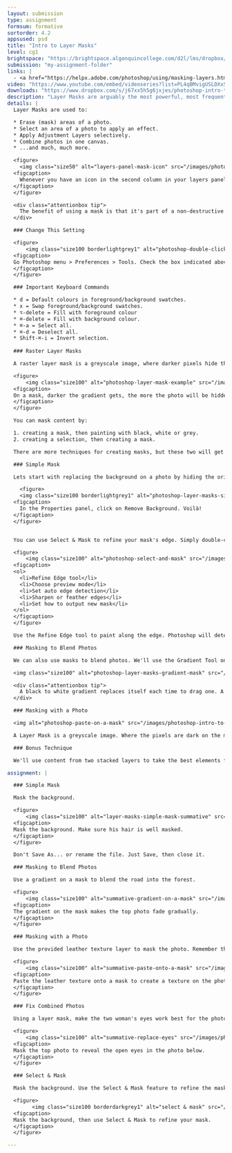 ```yaml
---
layout: submission
type: assignment
formsum: formative
sortorder: 4.2
appsused: psd
title: "Intro to Layer Masks"
level: cg1
brightspace: "https://brightspace.algonquincollege.com/d2l/lms/dropbox/user/folder_submit_files.d2l?db=266067&grpid=0&isprv=0&bp=0&ou=279825"
submission: "my-assignment-folder"
links: |
  - <a href="https://helpx.adobe.com/photoshop/using/masking-layers.html" target="_blank" title="Adobe: Mask Layers">Adobe: Mask Layers</a>
video: "https://www.youtube.com/embed/videoseries?list=PL4qBMvigUSLDXxSkeR7f0X8DmBp0hlEaj"
downloads: "https://www.dropbox.com/s/j67xx5h5g6jxjes/photoshop-intro-to-layer-masks.zip?dl=1"
description: "Layer Masks are arguably the most powerful, most frequently used tool in the whole Photoshop universe. We'll create pixel-based Layer Masks to achieve different results."
details: |
  Layer Masks are used to:

  * Erase (mask) areas of a photo.
  * Select an area of a photo to apply an effect.
  * Apply Adjustment Layers selectively.
  * Combine photos in one canvas.
  * ...and much, much more.

  <figure>
    <img class="size50" alt="layers-panel-mask-icon" src="/images/photoshop-intro-to-layer-masks/layers-panel-mask-icon.jpg">
  <figcaption>
    Whenever you have an icon in the second column in your layers panel, that's a mask.
  </figcaption>
  </figure>

  <div class="attentionbox tip">
    The benefit of using a mask is that it's part of a non-destructive workflow in Photoshop. The alternative would be to erase pixels, rather than hiding (or masking) them, which is never advisable.
  </div>

  ### Change This Setting

  <figure>
      <img class="size100 borderlightgrey1" alt="photoshop-double-click-select-and-mask" src="/images/photoshop-intro-to-layer-masks/photoshop-double-click-select-and-mask.jpg">
  <figcaption>
  Go Photoshop menu > Preferences > Tools. Check the box indicated above.
  </figcaption>
  </figure>

  ### Important Keyboard Commands

  * d = Default colours in foreground/background swatches.
  * x = Swap foreground/background swatches.
  * ⌥-delete = Fill with foreground colour
  * ⌘-delete = Fill with background colour.
  * ⌘-a = Select all.
  * ⌘-d = Deselect all.
  * Shift-⌘-i = Invert selection.
  
  ### Raster Layer Masks

  A raster layer mask is a greyscale image, where darker pixels hide the underlying photo to increasing degrees. It works a bit like a dimmer on a light switch. The darker the pixels are on the mask, the less you can see the photo on that layer.

  <figure>
      <img class="size100" alt="photoshop-layer-mask-example" src="/images/photoshop-intro-to-layer-masks/photoshop-layer-mask-example.jpg">
  <figcaption>
  On a mask, darker the gradient gets, the more the photo will be hidden.
  </figcaption>
  </figure>

  You can mask content by:

  1. creating a mask, then painting with black, white or grey.
  2. creating a selection, then creating a mask.

  There are more techniques for creating masks, but these two will get you started.

  ### Simple Mask

  Lets start with replacing the background on a photo by hiding the original one to reveal the one on the layer below. In this case, we'll change the background to a beach scene.

    <figure>
    <img class="size100 borderlightgrey1" alt="photoshop-layer-masks-simple-mask" src="/images/photoshop-intro-to-layer-masks/photoshop-layer-masks-simple-mask.jpg">
  <figcaption>
    In the Properties panel, click on Remove Background. Voilà!
  </figcaption>
  </figure>


  You can use Select & Mask to refine your mask's edge. Simply double-click on the mask's icon in the Layers panel to access it.

  <figure>
      <img class="size100" alt="photoshop-select-and-mask" src="/images/photoshop-intro-to-layer-masks/photoshop-select-and-mask.jpg">
  <figcaption>
  <ol>
  	<li>Refine Edge tool</li>
  	<li>Choose preview mode</li>
  	<li>Set auto edge detection</li>
  	<li>Sharpen or feather edges</li>
  	<li>Set how to output new mask</li>
  </ol>
  </figcaption>
  </figure>

  Use the Refine Edge tool to paint along the edge. Photoshop will detect edges, then try to guess how to enhance the selection.

  ### Masking to Blend Photos

  We can also use masks to blend photos. We'll use the Gradient Tool on the mask. Since black hides and white reveals, this will make the photo on the top layer gradually become transparent to partially reveal the photo below.

  <img class="size100" alt="photoshop-layer-masks-gradient-mask" src="/images/photoshop-intro-to-layer-masks/photoshop-layer-masks-gradient-mask.jpg">

  <div class="attentionbox tip">
    A black to white gradient replaces itself each time to drag one. A black to transparent gradient adds to itself each time you drag one.
  </div>

  ### Masking with a Photo

  <img alt="photoshop-paste-on-a-mask" src="/images/photoshop-intro-to-layer-masks/photoshop-paste-on-a-mask.jpg" class="size100">

  A Layer Mask is a greyscale image. Where the pixels are dark on the mask, they're hiding whatever's on the layer below. Where they're light, they reveal what's on the layers below. It stands to reason that if we paste a photo onto a mask, it will do the same, hopefully giving us interesting results.  

  ### Bonus Technique

  We'll use content from two stacked layers to take the best elements from each photo. In the end, everyone will have a smile on their faces. We'll use Auto-Align Layers and Layer Masks to accomplish this. You'll see; it's pretty cool. 

assignment: |

  ### Simple Mask

  Mask the background.

  <figure>
      <img class="size100" alt="layer-masks-simple-mask-summative" src="/images/photoshop-intro-to-layer-masks/summative-simple-mask-summative.jpg">
  <figcaption>
  Mask the background. Make sure his hair is well masked.    
  </figcaption>
  </figure>

  Don't Save As... or rename the file. Just Save, then close it.

  ### Masking to Blend Photos

  Use a gradient on a mask to blend the road into the forest.

  <figure>
      <img class="size100" alt="summative-gradient-on-a-mask" src="/images/photoshop-intro-to-layer-masks/summative-gradient-on-a-mask.jpg">
  <figcaption>
  The gradient on the mask makes the top photo fade gradually.
  </figcaption>
  </figure>

  ### Masking with a Photo

  Use the provided leather texture layer to mask the photo. Remember that <span class="command">⌘-i</span> inverts colours.

  <figure>
      <img class="size100" alt="summative-paste-onto-a-mask" src="/images/photoshop-intro-to-layer-masks/summative-paste-onto-a-mask.jpg">
  <figcaption>
  Paste the leather texture onto a mask to create a texture on the photo.  
  </figcaption>
  </figure>

  ### Fix Combined Photos

  Using a layer mask, make the two woman's eyes work best for the photo.

  <figure>
      <img class="size100" alt="summative-replace-eyes" src="/images/photoshop-intro-to-layer-masks/summative-replace-eyes.jpg">
  <figcaption>
  Mask the top photo to reveal the open eyes in the photo below.  
  </figcaption>
  </figure>

  ### Select & Mask

  Mask the background. Use the Select & Mask feature to refine the mask.

  <figure>
        <img class="size100 borderdarkgrey1" alt="select & mask" src="/images/photoshop-intro-to-layer-masks/summative-select-and-mask.jpg">
  <figcaption>
  Mask the background, then use Select & Mask to refine your mask.
  </figcaption>
  </figure>

---
```

